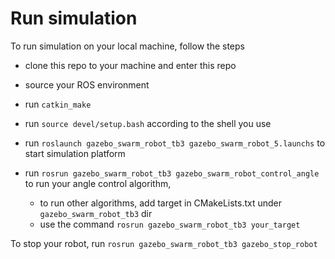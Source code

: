 # Run simulation

To run simulation on your local machine, follow the steps

- clone this repo to your machine and enter this repo

- source your ROS environment

- run `catkin_make`

- run `source devel/setup.bash` according to the shell you use

- run `roslaunch gazebo_swarm_robot_tb3 gazebo_swarm_robot_5.launchs` to start simulation platform

- run `rosrun gazebo_swarm_robot_tb3 gazebo_swarm_robot_control_angle` to run your angle control algorithm,

  - to run other algorithms, add target in CMakeLists.txt under `gazebo_swarm_robot_tb3` dir
  - use the command `rosrun gazebo_swarm_robot_tb3 your_target`

To stop your robot, run `rosrun gazebo_swarm_robot_tb3 gazebo_stop_robot`
